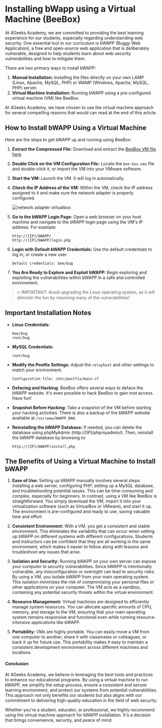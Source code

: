 # Installing bWapp using a Virtual Machine (BeeBox) 

At 4Geeks Academy, we are committed to providing the best learning experience for our students, especially regarding understanding web security. One essential tool in our curriculum is bWAPP (Buggy Web Application), a free and open-source web application that is deliberately vulnerable, designed to help students learn about web security vulnerabilities and how to mitigate them. 

There are two primary ways to install bWAPP:
1. **Manual Installation:** Installing the files directly on your own LAMP (Linux, Apache, MySQL, PHP) or WAMP (Windows, Apache, MySQL, PHP) server.
2. **Virtual Machine Installation:** Running bWAPP using a pre-configured virtual machine (VM) like BeeBox.

At 4Geeks Academy, we have chosen to use the virtual machine approach for several compelling reasons that would can read at the end of this article.

## How to Install bWAPP Using a Virtual Machine

Here are the steps to get bWAPP up and running using BeeBox:

1. **Extract the Compressed File:**
   Download and extract the [BeeBox VM file here](https://storage.googleapis.com/breathecode/virtualbox/bee-box_v1.6.7z).

2. **Double Click on the VM Configuration File:**
   Locate the `bee-box.vmx` file and double-click it, or import the VM into your VMware software.

3. **Start the VM:**
   Launch the VM. It will log in automatically.

4. **Check the IP Address of the VM:**
   Within the VM, check the IP address assigned to it and make sure the network adapter is properly configured.

   ![network adapter virtualbox](https://raw.githubusercontent.com/4GeeksAcademy/cybersecurity-syllabus/main/assets/network-adapter-beebox.png)

6. **Go to the bWAPP Login Page:**
   Open a web browser on your host machine and navigate to the bWAPP login page using the VM's IP address. For example:
   ```
   http://[IP]/bWAPP/
   http://[IP]/bWAPP/login.php
   ```

7. **Login with Default bWAPP Credentials:**
   Use the default credentials to log in, or create a new user.
   ```
   Default credentials: bee/bug
   ```

8. **You Are Ready to Explore and Exploit bWAPP:**
   Begin exploring and exploiting the vulnerabilities within bWAPP in a safe and controlled environment.

> 🔥 IMPORTANT: Avoid upgrading the Linux operating system, as it will diminish the fun by resolving many of the vulnerabilities!

## Important Installation Notes

* **Linux Credentials:**
  ```
  bee/bug
  root/bug
  ```

* **MySQL Credentials:**
  ```
  root/bug
  ```

* **Modify the Postfix Settings:**
  Adjust the `relayhost` and other settings to match your environment.
  ```
  Configuration file: /etc/postfix/main.cf
  ```

* **Defacing and Hacking:**
  BeeBox offers several ways to deface the bWAPP website. It's even possible to hack BeeBox to gain root access. Have fun!

* **Snapshot Before Hacking:**
  Take a snapshot of the VM before starting your hacking activities. There is also a backup of the bWAPP website available at `/var/www/bWAPP_BAK`.

* **Reinstalling the bWAPP Database:**
  If needed, you can delete the database using phpMyAdmin (http://[IP]/phpmyadmin/). Then, reinstall the bWAPP database by browsing to:
  ```
  http://[IP]/bWAPP/install.php
  ```

## The Benefits of Using a Virtual Machine to Install bWAPP

1. **Ease of Use:**
   Setting up bWAPP manually involves several steps: installing a web server, configuring PHP, setting up a MySQL database, and troubleshooting potential issues. This can be time-consuming and complex, especially for beginners. In contrast, using a VM like BeeBox is straightforward. You simply download the VM, import it into your virtualization software (such as VirtualBox or VMware), and start it up. The environment is pre-configured and ready to use, saving valuable time and effort.

2. **Consistent Environment:**
   With a VM, you get a consistent and stable environment. This eliminates the variability that can occur when setting up bWAPP on different systems with different configurations. Students and instructors can be confident that they are all working in the same environment, which makes it easier to follow along with lessons and troubleshoot any issues that arise.

3. **Isolation and Security:**
   Running bWAPP on your own server can expose your computer to security vulnerabilities. Since bWAPP is intentionally vulnerable, any misconfiguration or oversight can lead to security risks. By using a VM, you isolate bWAPP from your main operating system. This isolation minimizes the risk of compromising your personal files or other applications on your computer. The VM acts as a sandbox, containing any potential security threats within the virtual environment.

4. **Resource Management:**
   Virtual machines are designed to efficiently manage system resources. You can allocate specific amounts of CPU, memory, and storage to the VM, ensuring that your main operating system remains responsive and functional even while running resource-intensive applications like bWAPP.

5. **Portability:**
   VMs are highly portable. You can easily move a VM from one computer to another, share it with classmates or colleagues, or back it up for future use. This portability makes it easy to maintain a consistent development environment across different machines and locations.

#### Conclusion

At 4Geeks Academy, we believe in leveraging the best tools and practices to enhance our educational programs. By using a virtual machine to run bWAPP, we simplify the setup process, ensure a consistent and secure learning environment, and protect our systems from potential vulnerabilities. This approach not only benefits our students but also aligns with our commitment to delivering high-quality education in the field of web security.

Whether you're a student, educator, or professional, we highly recommend using the virtual machine approach for bWAPP installation. It's a decision that brings convenience, security, and peace of mind.
